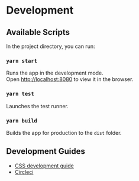 # Development

## Available Scripts

In the project directory, you can run:

### `yarn start`

Runs the app in the development mode.\
Open [http://localhost:8080](http://localhost:8080) to view it in the browser.

### `yarn test`

Launches the test runner.

### `yarn build`

Builds the app for production to the `dist` folder.

## Development Guides

- [CSS development guide](docs/css-development-guide.md)
- [Circleci](docs/circleci.md)
